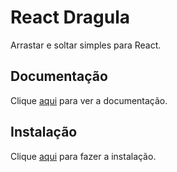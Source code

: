 # React Dragula

Arrastar e soltar simples para React.

## Documentação

Clique [aqui](https://github.com/bevacqua/react-dragula) para ver a documentação.

## Instalação

Clique [aqui](https://www.npmjs.com/package/react-dragula) para fazer a instalação.